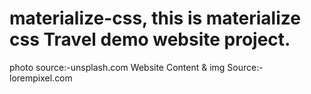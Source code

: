 # materialize-css, this is materialize css Travel demo website project. 
photo source:-unsplash.com 
Website Content & img Source:- lorempixel.com 
